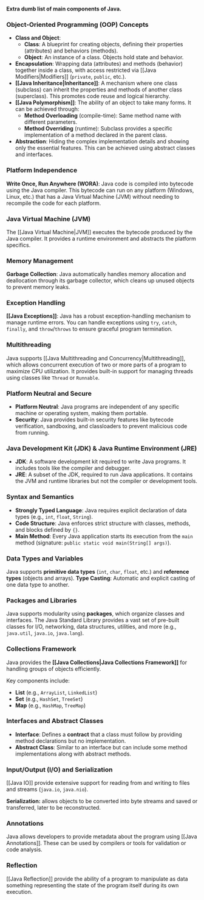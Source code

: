 **Extra dumb list of main components of Java.**
### **Object-Oriented Programming (OOP) Concepts**
- **Class and Object**:
    - **Class**: A blueprint for creating objects, defining their properties (attributes) and behaviors (methods).
    - **Object**: An instance of a class. Objects hold state and behavior.
- **Encapsulation**: Wrapping data (attributes) and methods (behavior) together inside a class, with access restricted via [[Java Modifiers|Modifiers]] (`private`, `public`, etc.).
- **[[Java Inheritance|Inheritance]]**: A mechanism where one class (subclass) can inherit the properties and methods of another class (superclass). This promotes code reuse and logical hierarchy.
- **[[Java Polymorphism]]**: The ability of an object to take many forms. It can be achieved through:
    - **Method Overloading** (compile-time): Same method name with different parameters.
    - **Method Overriding** (runtime): Subclass provides a specific implementation of a method declared in the parent class.
- **Abstraction**: Hiding the complex implementation details and showing only the essential features. This can be achieved using abstract classes and interfaces.
### **Platform Independence**
**Write Once, Run Anywhere (WORA)**: Java code is compiled into bytecode using the Java compiler. This bytecode can run on any platform (Windows, Linux, etc.) that has a Java Virtual Machine (JVM) without needing to recompile the code for each platform.
### **Java Virtual Machine (JVM)**
The [[Java Virtual Machine|JVM]] executes the bytecode produced by the Java compiler. It provides a runtime environment and abstracts the platform specifics.
### **Memory Management**
**Garbage Collection**: Java automatically handles memory allocation and deallocation through its garbage collector, which cleans up unused objects to prevent memory leaks.
### **Exception Handling**
**[[Java Exceptions]]**: Java has a robust exception-handling mechanism to manage runtime errors. You can handle exceptions using `try`, `catch`, `finally`, and `throw`/`throws` to ensure graceful program termination.
### **Multithreading**
Java supports [[Java Multithreading and Concurrency|Multithreading]], which allows concurrent execution of two or more parts of a program to maximize CPU utilization. It provides built-in support for managing threads using classes like `Thread` or `Runnable`.
### **Platform Neutral and Secure**
- **Platform Neutral**: Java programs are independent of any specific machine or operating system, making them portable.
- **Security**: Java provides built-in security features like bytecode verification, sandboxing, and classloaders to prevent malicious code from running.
### **Java Development Kit (JDK) & Java Runtime Environment (JRE)**
- **JDK**: A software development kit required to write Java programs. It includes tools like the compiler and debugger.
- **JRE**: A subset of the JDK, required to run Java applications. It contains the JVM and runtime libraries but not the compiler or development tools.
### **Syntax and Semantics**
- **Strongly Typed Language**: Java requires explicit declaration of data types (e.g., `int`, `float`, `String`).
- **Code Structure**: Java enforces strict structure with classes, methods, and blocks defined by `{}`.
- **Main Method**: Every Java application starts its execution from the `main` method (signature: `public static void main(String[] args)`).
### **Data Types and Variables**
Java supports **primitive data types** (`int`, `char`, `float`, etc.) and **reference types** (objects and arrays).
**Type Casting**: Automatic and explicit casting of one data type to another.
### **Packages and Libraries**
Java supports modularity using **packages**, which organize classes and interfaces. 
The Java Standard Library provides a vast set of pre-built classes for I/O, networking, data structures, utilities, and more (e.g., `java.util`, `java.io`, `java.lang`).
### **Collections Framework**
Java provides the **[[Java Collections|Java Collections Framework]]** for handling groups of objects efficiently.

Key components include:
- **List** (e.g., `ArrayList`, `LinkedList`)
- **Set** (e.g., `HashSet`, `TreeSet`)
- **Map** (e.g., `HashMap`, `TreeMap`)
### **Interfaces and Abstract Classes**
- **Interface**: Defines a **contract** that a class must follow by providing method declarations but no implementation.
- **Abstract Class**: Similar to an interface but can include some method implementations along with abstract methods.
### **Input/Output (I/O) and Serialization**
[[Java IO]] provide extensive support for reading from and writing to files and streams (`java.io`, `java.nio`).

**Serialization:** allows objects to be converted into byte streams and saved or transferred, later to be reconstructed.
### **Annotations** 
Java allows developers to provide metadata about the program using [[Java Annotations]].
These can be used by compilers or tools for validation or code analysis.
### **Reflection**
[[Java Reflection]] provide the ability of a program to manipulate as data something representing the state of the program itself during its own execution. 